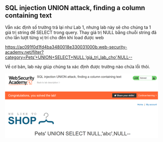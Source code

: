 ## SQL injection UNION attack, finding a column containing text

Vẫn xác định số trường trả lại như Lab 1, nhưng lab này sẽ cho chúng ta 1 giá trị string để SELECT trong query.
Thay giá trị NULL bằng chuỗi string đã cho lần lượt từng vị trí cho đến khi load được web

https://ac091f0d1fd4ba3480018e330031000b.web-security-academy.net/filter?category=Pets’+UNION+SELECT+NULL,’giá_trị_lab_cho’,NULL--

Về cơ bản, lab này giúp chúng ta xác định được trường nào chứa lỗi thôi.

![](imgs/5.png?raw=true)
